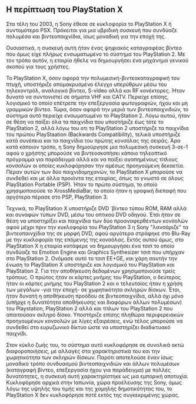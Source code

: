 ## Η περίπτωση του PlayStation X

Στα τέλη του 2003, η Sony έθεσε σε κυκλοφορία το PlayStation X ή συντομότερα PSX. Πρόκειται για μια υβριδική συσκευή που συνδύαζε πολυμέσα και βιντεοπαιχνίδια, ίσως μοναδική για
την εποχή της. 

Ουσιαστικά, η συσκευή αυτή ήταν ένας ψηφιακός καταγραφέας βίντεο που όμως είχε πλήρως ενσωματωμένο το σύστημα του PlayStation 2. Με τον τρόπο αυτόν, η εταιρία ήθελε να δημιουργήσει
ένα μηχάνημα γενικού σκοπού για τους χρήστες.

Το PlayStation X, όσον αφορά την πολυμεσική-βιντεοκαταγραφική του πτυχή, υποστήριζε απομακρυσμένο έλεγχο υπερύθρων μέσω του τηλεκοντρόλ, αναλογικό βίντεο, S-video αλλά και RF κονέκτορες.
Ήταν δυνατό να συντονιστεί σε σήματα VHF και CATV. Περιείχε επίσης, λογισμικό το οποίο επέτρεπε την επεξεργασία φωτογραφιών, ήχου και μη γραμμικών βίντεο. Τώρα, όσον αφορά την μεριά των 
βιντεοπαιχνιδιών, το σύστημα αυτό περιείχε ενσωματωμένο το PlayStation 2. Λόγω αυτού, ήταν σε θέση να παίξει όλα τα παιχνίδια που υποστήριζε έως τότε το PlayStation 2, αλλά λόγω του οτι
το PlayStation 2 υποστήριζε τα παιχνίδια του πρώτου PlayStaation (Backwards Compatibility), τελικά υποστήριζε κατά συνέπεια και τα παιχνίδια του πρώτης κονσόλας της σειράς. Άρα κατά κάποιον
τρόπο, η Sony δημιούργησε μια πολυμεσική συσκευή 3-σε-1 αφού ο χρήστης μπορούσε να βιντεοσκοπήσει κάποιο τηλεοπτικό πρόγραμμα για παράδειγμα αλλά και να παίξει αγαπημένους τίτλους κονσολών 
οι οποίες κυκλοφόρησαν την αμέσως προηγούμενη δεκαετία. Πέραν αυτών των δύο παιχνιδομηχανών, το PlayStation X μπορούσε να συνδεθεί και με άλλα προιόντα της εταιρίας, όπως το γνωστό 
σε όλους PlayStation Portable (PSP). Ήταν το πρώτο σύστημα, το οποίο χρησιμοποιούσε το XrossMediaBar, το οποίο ήταν η γραφική διεπαφή που αργότερα πέρασε στο PSP, PlayStation 3.

Τεχνικά, το PlayStation X υποστήριζε DVD ΄βίντεο τύπου ROM, RAM αλλά και συναφών τύπων DVD, μέσω του οπτικού DVD οδηγού. Έτσι ήταν σε θέση να υποστηρίξει και παιχνίδια των δύο προαναφερθέντων
κονσολών αφού μέχρι πριν την κυκλοφορία του PlayStation 3 η Sony "λανσάριζε" τα βιντεοπαινχίδια της σε μορφή DVD, αφού αργότερα στράφηκε στο Blu-Ray με την κυκλοφορία της επόμενης
της κονσόλας. Εκτός αυτού όμως, στο PlayStation X η εταιρία κατάφερε να δημιουργήσει ένα τσιπ το οποίο συνδύαζε τα Emotion Engine και Graphics Synthesizer τσιπ που υπήρχαν στο PlayStation 2.
Ονόμασε αυτό το τσιπ EE+GE, και χάρη σαυτήν την ένωση το PlayStation X υποστήριζε και λογισμικό του PlayStation και PlayStation 2. Για την αποθήκευση δεδομένων χρησιμοποιούσε τρείς
τρόπους. Ο πρώτος ήταν οι κάρτες μνήμης του PlayStation, ο δεύτερος ήταν οι κάρτες μνήμης του PlayStation 2 και ο τελευταίος ήταν η χρήση των μεγάλων -για την εποχή- σε χωρητικότητα
σκληρών δίσκων. Έτσι, ήταν δυνατή η αποθήκευση προόδου σε βιντεοπαιχνίδια, αλλά όχι μόνο (υπήρχε η δυνατότητα αποθήκευσης και διαφόρων άλλων πολυμέσων) του Playstation, PlayStation 2
αλλά και τίτλων του PlayStation 2 που απαιτούσαν σκληρό δίσκο. Υποστήριζε επίσης πληθώρα περιφερειακών προηγουμένων κονσολών με λίγες εξαιρέσεις, ενώ τέλος μπορούσε να συνδεθεί στο
ευρυζωνικό δίκτυο ώστε να υποστηρίζει διαδικτυακό παιχνίδι.

Στον κύκλο ζωής του, το σύστημα αυτό κυκλοφόρησε σε συνολικά οκτώ διαφοροποιήσεις, με αλλαγές στα χαρακτηριστικά του και την χωρητικότητα των σκληρών δίσκων. Παρότι αποτελούσε έναν
ίσως μοναδικό τρόπο συνδυασμού βιντεοπαιχνιδιών και άλλων πολυμέσων (καταγραφή βίντεο, επεξεργασία ήχου για παράδειγμα) με πολλές δυνατότητες, η συσκευή αυτή χαρακτηρίστηκε ως μια
εμπορική αποτυχία. Κυκλοφόρησε αρχικά στην Ιαπωνία, χώρα προέλευσης της Sony, όμως λόγω της υψηλής του τιμής και της χαμηλής δημοτικότητας του, το PlayStation X δεν κυκλοφόρησε ποτέ
εκτός της συγκεκριμένης χώρας. 
